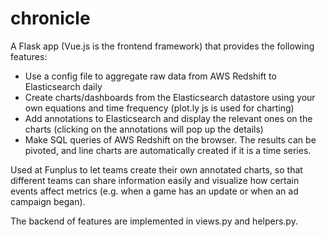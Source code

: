 # chronicle

A Flask app (Vue.js is the frontend framework) that provides the following features:
- Use a config file to aggregate raw data from AWS Redshift to Elasticsearch daily
- Create charts/dashboards from the Elasticsearch datastore using your own equations and time frequency (plot.ly js is used for charting)
- Add annotations to Elasticsearch and display the relevant ones on the charts (clicking on the annotations will pop up the details)
- Make SQL queries of AWS Redshift on the browser. The results can be pivoted, and line charts are automatically created if it is a time series.

Used at Funplus to let teams create their own annotated charts, so that different teams can share information easily and visualize how certain events affect metrics (e.g. when a game has an update or when an ad campaign began).

The backend of features are implemented in views.py and helpers.py.
